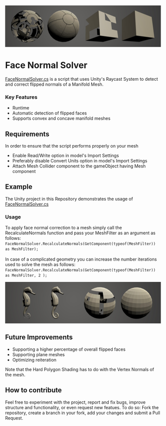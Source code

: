 ![](https://github.com/EddyCostantine/Face-Normal-Solver/blob/master/Documentation/Images/Face%20Normal%20Solver%20Demo%20One.jpg)
# Face Normal Solver
[FaceNormalSolver.cs](FaceNormalSolver/Assets/Scripts/FaceNormalSolver.cs) is a script that uses Unity's Raycast System to detect and correct flipped normals of a Manifold Mesh.
### Key Features
* Runtime
* Automatic detection of flipped faces
* Supports convex and concave manifold meshes
## Requirements
In order to ensure that the script performs properly on your mesh
* Enable Read/Write option in model's Import Settings
* Preferably disable Convert Units option in model's Import Settings
* Attach Mesh Collider component to the gameObject having Mesh component
## Example
The Unity project in this Repository demonstrates the usage of [FaceNormalSolver.cs](FaceNormalSolver/Assets/Scripts/FaceNormalSolver.cs)
### Usage
To apply face normal correction to a mesh simply call the RecalculateNormals function and pass your MeshFilter as an argument as follows:</br>
`FaceNormalSolver.RecalculateNormals(GetComponent(typeof(MeshFilter)) as MeshFilter);`</br></br>
In case of a complicated geometry you can increase the number iterations used to solve the mesh as follows:</br>
`FaceNormalSolver.RecalculateNormals(GetComponent(typeof(MeshFilter)) as MeshFilter, 2 );`

![](https://github.com/EddyCostantine/Face-Normal-Solver/blob/master/Documentation/Images/Face%20Normal%20Solver%20Demo%20Two.jpg)

## Future Improvements
* Supporting a higher percentage of overall flipped faces
* Supporting plane meshes
* Optimizing reiteration

Note that the Hard Polygon Shading has to do with the Vertex Normals of the mesh.
## How to contribute
Feel free to experiment with the project, report and fix bugs, improve structure and functionality, or even request new featues.
To do so: Fork the repository, create a branch in your fork, add your changes and submit a Pull Request.
